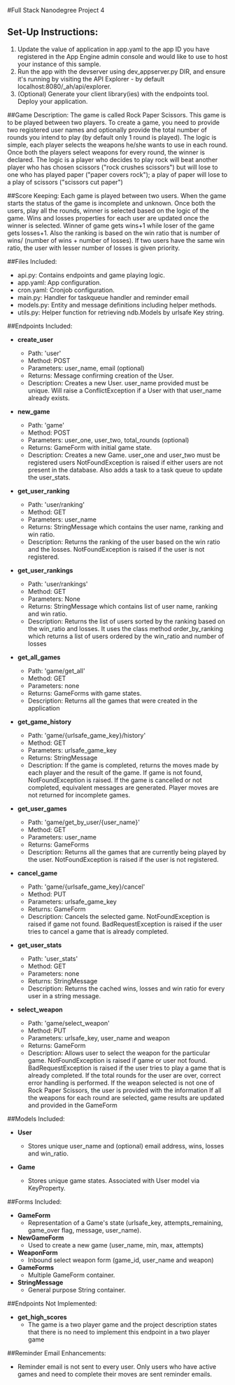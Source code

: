 #Full Stack Nanodegree Project 4

## Set-Up Instructions:
1.  Update the value of application in app.yaml to the app ID you have registered
 in the App Engine admin console and would like to use to host your instance of this sample.
1.  Run the app with the devserver using dev_appserver.py DIR, and ensure it's
 running by visiting the API Explorer - by default localhost:8080/_ah/api/explorer.
1.  (Optional) Generate your client library(ies) with the endpoints tool.
 Deploy your application.
 
 
##Game Description:
The game is called Rock Paper Scissors. This game is to be played between two players. To create a
game, you need to provide two registered user names and optionally provide the total number of rounds
you intend to play (by default only 1 round is played). The logic is simple, each player selects the 
weapons he/she wants to use in each round. Once both the players select weapons for every round, the 
winner is declared. The logic is a player who decides to play rock will beat another player who has 
chosen scissors ("rock crushes scissors") but will lose to one who has played paper ("paper covers rock"); 
a play of paper will lose to a play of scissors ("scissors cut paper")

##Score Keeping:
Each game is played between two users. When the game starts the status of the game is incomplete and unknown. Once both the users, play all the rounds, winner is selected based on the logic of the game.
Wins and losses properties for each user are updated once the winner is selected. Winner of game gets 
wins+1 while loser of the game gets losses+1. Also the ranking is based on the win ratio that is number
of wins/ (number of wins + number of losses). If two users have the same win ratio, the user with lesser
number of losses is given priority.

##Files Included:
 - api.py: Contains endpoints and game playing logic.
 - app.yaml: App configuration.
 - cron.yaml: Cronjob configuration.
 - main.py: Handler for taskqueue handler and reminder email
 - models.py: Entity and message definitions including helper methods.
 - utils.py: Helper function for retrieving ndb.Models by urlsafe Key string.

##Endpoints Included:
 - **create_user**
    - Path: 'user'
    - Method: POST
    - Parameters: user_name, email (optional)
    - Returns: Message confirming creation of the User.
    - Description: Creates a new User. user_name provided must be unique. Will 
    raise a ConflictException if a User with that user_name already exists.
    
 - **new_game**
    - Path: 'game'
    - Method: POST
    - Parameters: user_one, user_two, total_rounds (optional)
    - Returns: GameForm with initial game state.
    - Description: Creates a new Game. user_one and user_two must be registered users
      NotFoundException is raised if either users are not present in the database.
      Also adds a task to a task queue to update the user_stats.

- **get_user_ranking**
    - Path: 'user/ranking'
    - Method: GET
    - Parameters: user_name
    - Returns: StringMessage which contains the user name, ranking and win ratio.
    - Description: Returns the ranking of the user based on the win ratio and the losses.
      NotFoundException is raised if the user is not registered.

 - **get_user_rankings**
    - Path: 'user/rankings'
    - Method: GET
    - Parameters: None
    - Returns: StringMessage which contains list of user name, ranking and win ratio.
    - Description: Returns the list of users sorted by the ranking based on the win_ratio
      and losses. It uses the class method order_by_ranking which returns a list of users
      ordered by the win_ratio and number of losses
    
 - **get_all_games**
    - Path: 'game/get_all'
    - Method: GET
    - Parameters: none
    - Returns: GameForms with game states.
    - Description: Returns all the games that were created in the application
    
 - **get_game_history**
    - Path: 'game/{urlsafe_game_key}/history'
    - Method: GET
    - Parameters: urlsafe_game_key
    - Returns: StringMessage
    - Description: If the game is completed, returns the moves made by each player 
      and the result of the game. If game is not found, NotFoundException is raised.
      If the game is cancelled or not completed, equivalent messages are generated.
      Player moves are not returned for incomplete games. 
    
 - **get_user_games**
    - Path: 'game/get_by_user/{user_name}'
    - Method: GET
    - Parameters: user_name
    - Returns: GameForms 
    - Description: Returns all the games that are currently being played by the user.
      NotFoundException is raised if the user is not registered.
    
 - **cancel_game**
    - Path: 'game/{urlsafe_game_key}/cancel'
    - Method: PUT
    - Parameters: urlsafe_game_key
    - Returns: GameForm
    - Description: Cancels the selected game. NotFoundException is raised if game not found.
      BadRequestException is raised if the user tries to cancel a game that is already completed.

- **get_user_stats**
    - Path: 'user_stats'
    - Method: GET
    - Parameters: none
    - Returns: StringMessage
    - Description: Returns the cached wins, losses and win ratio for every user in a string message.

- **select_weapon**
    - Path: 'game/select_weapon'
    - Method: PUT
    - Parameters: urlsafe_key, user_name and weapon
    - Returns: GameForm
    - Description: Allows user to select the weapon for the particular game. 
      NotFoundException is raised if game or user not found.
      BadRequestException is raised if the user tries to play a game that is already completed.
      If the total rounds for the user are over, correct error handling is performed. If the 
      weapon selected is not one of Rock Paper Scissors, the user is provided with the information
      If all the weapons for each round are selected, game results are updated and provided in the
      GameForm

##Models Included:
 - **User**
    - Stores unique user_name and (optional) email address, wins, losses and win_ratio.
    
 - **Game**
    - Stores unique game states. Associated with User model via KeyProperty.
    
##Forms Included:
 - **GameForm**
    - Representation of a Game's state (urlsafe_key, attempts_remaining,
    game_over flag, message, user_name).
 - **NewGameForm**
    - Used to create a new game (user_name, min, max, attempts)
 - **WeaponForm**
    - Inbound select weapon form (game_id, user_name and weapon)
 - **GameForms**
    - Multiple GameForm container.
 - **StringMessage**
    - General purpose String container.

##Endpoints Not Implemented:
 - **get_high_scores**
    - The game is a two player game and the project description states that
       there is no need to implement this endpoint in a two player game

##Reminder Email Enhancements:
 - Reminder email is not sent to every user. Only users who have active
   games and need to complete their moves are sent reminder emails.
